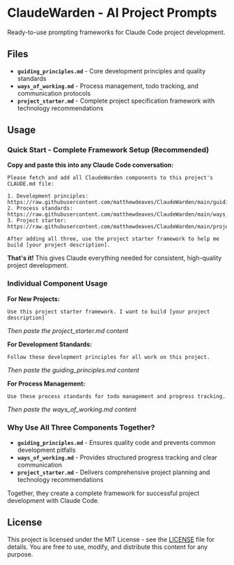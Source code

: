 # ClaudeWarden - AI Project Prompts

Ready-to-use prompting frameworks for Claude Code project development.

## Files

- **`guiding_principles.md`** - Core development principles and quality standards
- **`ways_of_working.md`** - Process management, todo tracking, and communication protocols  
- **`project_starter.md`** - Complete project specification framework with technology recommendations

## Usage

### Quick Start - Complete Framework Setup (Recommended)

**Copy and paste this into any Claude Code conversation:**

```
Please fetch and add all ClaudeWarden components to this project's CLAUDE.md file:

1. Development principles: https://raw.githubusercontent.com/matthewdeaves/ClaudeWarden/main/guiding_principles.md
2. Process standards: https://raw.githubusercontent.com/matthewdeaves/ClaudeWarden/main/ways_of_working.md  
3. Project starter: https://raw.githubusercontent.com/matthewdeaves/ClaudeWarden/main/project_starter.md

After adding all three, use the project starter framework to help me build [your project description].
```

**That's it!** This gives Claude everything needed for consistent, high-quality project development.

### Individual Component Usage

**For New Projects:**
```
Use this project starter framework. I want to build [your project description]
```
*Then paste the project_starter.md content*

**For Development Standards:**
```
Follow these development principles for all work on this project.
```
*Then paste the guiding_principles.md content*

**For Process Management:**
```
Use these process standards for todo management and progress tracking.
```
*Then paste the ways_of_working.md content*

### Why Use All Three Components Together?

- **`guiding_principles.md`** - Ensures quality code and prevents common development pitfalls
- **`ways_of_working.md`** - Provides structured progress tracking and clear communication
- **`project_starter.md`** - Delivers comprehensive project planning and technology recommendations

Together, they create a complete framework for successful project development with Claude Code.

## License

This project is licensed under the MIT License - see the [LICENSE](LICENSE) file for details. You are free to use, modify, and distribute this content for any purpose.